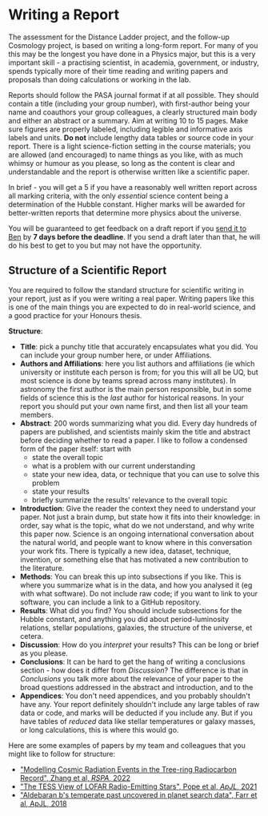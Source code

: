 # Writing a Report

The assessment for the Distance Ladder project, and the follow-up Cosmology project, is based on writing a long-form report. For many of you this may be the longest you have done in a Physics major, but this is a very important skill - a practising scientist, in academia, government, or industry, spends typically more of their time reading and writing papers and proposals than doing calculations or working in the lab. 

Reports should follow the PASA journal format if at all possible. They should contain a title (including your group number), with first-author being your name and coauthors your group colleagues, a clearly structured main body and either an abstract or a summary. Aim at writing 10 to 15 pages. Make sure figures are properly labeled, including legible and informative axis labels and units. **Do not** include lengthy data tables or source code in your report. There is a light science-fiction setting in the course materials; you are allowed (and encouraged) to name things as you like, with as much whimsy or humour as you please, so long as the content is clear and understandable and the report is otherwise written like a scientific paper.

In brief - you will get a 5 if you have a reasonably well written report across all marking criteria, with the only *essential* science content being a determination of the Hubble constant. Higher marks will be awarded for better-written reports that determine more physics about the universe.

You will be guaranteed to get feedback on a draft report if you [send it to Ben](mailto:b.pope@uq.edu.au) by **7 days before the deadline**. If you send a draft later than that, he will do his best to get to you but may not have the opportunity.

## Structure of a Scientific Report

You are required to follow the standard structure for scientific writing in your report, just as if you were writing a real paper. Writing papers like this is one of the main things you are expected to do in real-world science, and a good practice for your Honours thesis.

**Structure**:

- **Title**: pick a punchy title that accurately encapsulates what you did. You can include your group number here, or under Affiliations.
- **Authors and Affiliations**: here you list authors and affiliations (ie which university or institute each person is from; for you this will all be UQ, but most science is done by teams spread across many institutes). In astronomy the first author is the main person responsible, but in some fields of science this is the *last* author for historical reasons. In your report you should put your own name first, and then list all your team members.
- **Abstract**: 200 words summarizing what you did. Every day hundreds of papers are published, and scientists mainly skim the title and abstract before deciding whether to read a paper. I like to follow a condensed form of the paper itself: start with
    - state the overall topic 
    - what is a problem with our current understanding
    - state your new idea, data, or technique that you can use to solve this problem
    - state your results
    - briefly summarize the results' relevance to the overall topic
- **Introduction**: Give the reader the context they need to understand your paper. Not just a brain dump, but state how it fits into their knowledge: in order, say what is the topic, what do we not understand, and why write this paper now. Science is an ongoing international conversation about the natural world, and people want to know where in this conversation your work fits. There is typically a new idea, dataset, technique, invention, or something else that has motivated a new contribution to the literature. 
- **Methods**: You can break this up into subsections if you like. This is where you summarize what is in the data, and how you analysed it (eg with what software). Do not include raw code; if you want to link to your software, you can include a link to a GitHub repository. 
- **Results**: What did you find? You should include subsections for the Hubble constant, and anything you did about period-luminosity relations, stellar populations, galaxies, the structure of the universe, et cetera. 
- **Discussion**: How do you *interpret* your results? This can be long or brief as you please.
- **Conclusions**: It can be hard to get the hang of writing a conclusions section - how does it differ from *Discussion*? The difference is that in *Conclusions* you talk more about the relevance of your paper to the broad questions addressed in the abstract and introduction, and to the 
- **Appendices**: You don't need appendices, and you probably shouldn't have any. Your report definitely shouldn't include any large tables of raw data or code, and marks will be deducted if you include any. But if you have tables of *reduced* data like stellar temperatures or galaxy masses, or long calculations, this is where this would go.

Here are some examples of papers by my team and colleagues that you might like to follow for structure:

- ["Modelling Cosmic Radiation Events in the Tree-ring Radiocarbon Record", Zhang et al, *RSPA*, 2022](https://arxiv.org/abs/2210.13775)
- ["The TESS View of LOFAR Radio-Emitting Stars", Pope et al, *ApJL*, 2021](https://arxiv.org/abs/2110.04759)
- ["Aldebaran b's temperate past uncovered in planet search data", Farr et al, ApJL, 2018](https://arxiv.org/abs/1802.09812)